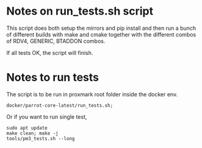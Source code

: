 # Notes on run_tests.sh script
This script does both setup the mirrors and pip install and then run a 
bunch of different builds with make and cmake together with the different combos 
of RDV4, GENERIC, BTADDON combos. 

If all tests OK,  the script will finish.


# Notes to run tests
The script is to be run in proxmark root folder inside the docker env.

```
docker/parrot-core-latest/run_tests.sh;
``` 

Or if you want to run single test,  

```
sudo apt update
make clean; make -j
tools/pm3_tests.sh --long
```
